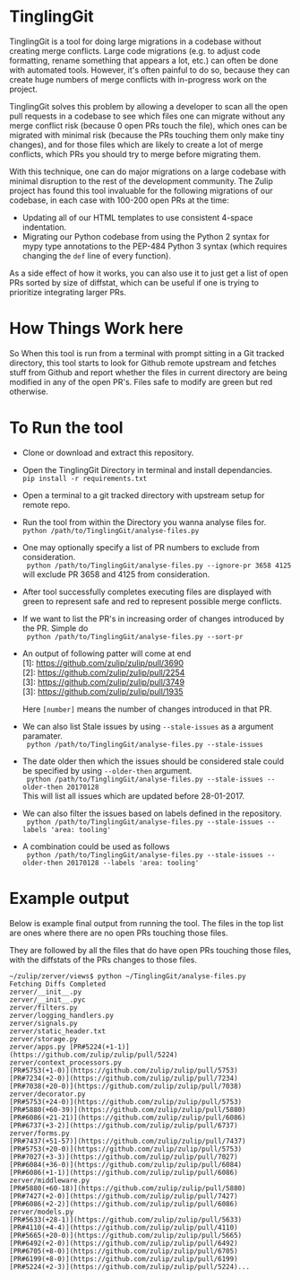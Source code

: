 # TinglingGit

TinglingGit is a tool for doing large migrations in a codebase without
creating merge conflicts.  Large code migrations (e.g. to adjust code
formatting, rename something that appears a lot, etc.) can often be
done with automated tools.  However, it's often painful to do so,
because they can create huge numbers of merge conflicts with
in-progress work on the project.

TinglingGit solves this problem by allowing a developer to scan all
the open pull requests in a codebase to see which files one can
migrate without any merge conflict risk (because 0 open PRs touch the
file), which ones can be migrated with minimal risk (because the PRs
touching them only make tiny changes), and for those files which are
likely to create a lot of merge conflicts, which PRs you should try to
merge before migrating them.

With this technique, one can do major migrations on a large codebase
with minimal disruption to the rest of the development community.  The
Zulip project has found this tool invaluable for the following
migrations of our codebase, in each case with 100-200 open PRs at the
time:

* Updating all of our HTML templates to use consistent 4-space
  indentation.
* Migrating our Python codebase from using the Python 2 syntax for
  mypy type annotations to the PEP-484 Python 3 syntax (which requires
  changing the `def` line of every function).

As a side effect of how it works, you can also use it to just get a
list of open PRs sorted by size of diffstat, which can be useful if
one is trying to prioritize integrating larger PRs.

# How Things Work here

So When this tool is run from a terminal with prompt sitting in a Git
tracked directory, this tool starts to look for Github remote upstream
and fetches stuff from Github and report whether the files in current
directory are being modified in any of the open PR's. Files safe to
modify are green but red otherwise.

# To Run the tool

* Clone or download and extract this repository.
* Open the TinglingGit Directory in terminal and install dependancies.<br>
  ` pip install -r requirements.txt `
* Open a terminal to a git tracked directory with upstream setup for remote repo.
* Run the tool from within the Directory you wanna analyse files for.<br>
  ` python /path/to/TinglingGit/analyse-files.py `
* One may optionally specify a list of PR numbers to exclude from consideration.<br>
  ` python /path/to/TinglingGit/analyse-files.py --ignore-pr 3658 4125` will exclude PR 3658 and 4125 from consideration.
* After tool successfully completes executing files are displayed with green to represent safe and red to represent possible merge conflicts.
* If we want to list the PR's in increasing order of changes introduced by the PR. Simple do<br>
  ` python /path/to/TinglingGit/analyse-files.py --sort-pr`
* An output of following patter will come at end<br>
    [1]: https://github.com/zulip/zulip/pull/3690<br>
    [2]: https://github.com/zulip/zulip/pull/2254<br>
    [3]: https://github.com/zulip/zulip/pull/3749<br>
    [3]: https://github.com/zulip/zulip/pull/1935<br>

  Here `[number]` means the number of changes introduced in that PR.
* We can also list Stale issues by using `--stale-issues` as a argument paramater.<br>
  ` python /path/to/TinglingGit/analyse-files.py --stale-issues`
* The date older then which the issues should be considered stale could be specified by using `--older-then` argument.<br>
  ` python /path/to/TinglingGit/analyse-files.py --stale-issues --older-then 20170128`<br>
  This will list all issues which are updated before 28-01-2017.
* We can also filter the issues based on labels defined in the repository.<br>
  ` python /path/to/TinglingGit/analyse-files.py --stale-issues --labels 'area: tooling'`
* A combination could be used as follows<br>
  ` python /path/to/TinglingGit/analyse-files.py --stale-issues --older-then 20170128 --labels 'area: tooling'`

# Example output

Below is example final output from running the tool.  The files in the
top list are ones where there are no open PRs touching those files.

They are followed by all the files that do have open PRs touching
those files, with the diffstats of the PRs changes to those files.


```
~/zulip/zerver/views$ python ~/TinglingGit/analyse-files.py
Fetching Diffs Completed
zerver/__init__.py
zerver/__init__.pyc
zerver/filters.py
zerver/logging_handlers.py
zerver/signals.py
zerver/static_header.txt
zerver/storage.py
zerver/apps.py [PR#5224(+1-1)](https://github.com/zulip/zulip/pull/5224)
zerver/context_processors.py
[PR#5753(+1-0)](https://github.com/zulip/zulip/pull/5753)
[PR#7234(+2-0)](https://github.com/zulip/zulip/pull/7234)
[PR#7038(+20-0)](https://github.com/zulip/zulip/pull/7038)
zerver/decorator.py
[PR#5753(+24-0)](https://github.com/zulip/zulip/pull/5753)
[PR#5880(+60-39)](https://github.com/zulip/zulip/pull/5880)
[PR#6086(+21-21)](https://github.com/zulip/zulip/pull/6086)
[PR#6737(+3-2)](https://github.com/zulip/zulip/pull/6737)
zerver/forms.py
[PR#7437(+51-57)](https://github.com/zulip/zulip/pull/7437)
[PR#5753(+20-0)](https://github.com/zulip/zulip/pull/5753)
[PR#7027(+3-3)](https://github.com/zulip/zulip/pull/7027)
[PR#6084(+36-0)](https://github.com/zulip/zulip/pull/6084)
[PR#6086(+1-1)](https://github.com/zulip/zulip/pull/6086)
zerver/middleware.py
[PR#5880(+60-18)](https://github.com/zulip/zulip/pull/5880)
[PR#7427(+2-0)](https://github.com/zulip/zulip/pull/7427)
[PR#6086(+2-2)](https://github.com/zulip/zulip/pull/6086)
zerver/models.py
[PR#5633(+28-1)](https://github.com/zulip/zulip/pull/5633)
[PR#4110(+4-4)](https://github.com/zulip/zulip/pull/4110)
[PR#5665(+20-0)](https://github.com/zulip/zulip/pull/5665)
[PR#6492(+2-0)](https://github.com/zulip/zulip/pull/6492)
[PR#6705(+8-0)](https://github.com/zulip/zulip/pull/6705)
[PR#6199(+8-0)](https://github.com/zulip/zulip/pull/6199)
[PR#5224(+2-3)](https://github.com/zulip/zulip/pull/5224)...
```
